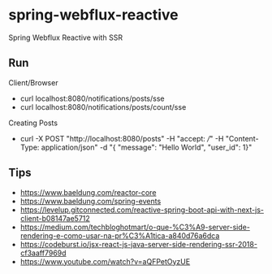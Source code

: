 # spring-webflux-reactive

Spring Webflux Reactive with SSR

## Run

Client/Browser
* curl localhost:8080/notifications/posts/sse
* curl localhost:8080/notifications/posts/count/sse

Creating Posts
* curl -X POST "http://localhost:8080/posts" -H  "accept: */*" -H  "Content-Type: application/json" -d "{  \"message\": \"Hello World\",  \"user_id\": 1}"

## Tips
* https://www.baeldung.com/reactor-core
* https://www.baeldung.com/spring-events
* https://levelup.gitconnected.com/reactive-spring-boot-api-with-next-js-client-b08147ae5712
* https://medium.com/techbloghotmart/o-que-%C3%A9-server-side-rendering-e-como-usar-na-pr%C3%A1tica-a840d76a6dca
* https://codeburst.io/jsx-react-js-java-server-side-rendering-ssr-2018-cf3aaff7969d
* https://www.youtube.com/watch?v=aQFPetOyzUE
